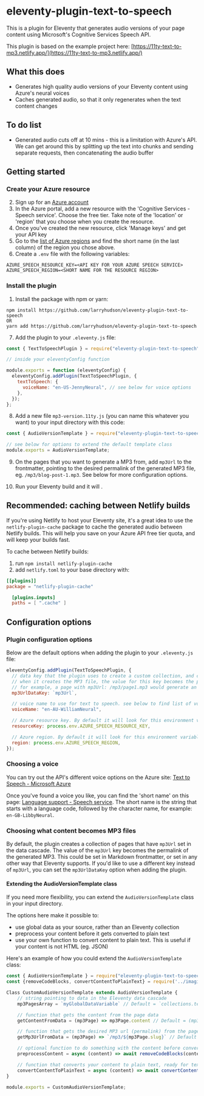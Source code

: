 # eleventy-plugin-text-to-speech

This is a plugin for Eleventy that generates audio versions of your page content using Microsoft's Cognitive Services Speech API.

This plugin is based on the example project here: [https://11ty-text-to-mp3.netlify.app/](https://11ty-text-to-mp3.netlify.app/)

## What this does

- Generates high quality audio versions of your Eleventy content using Azure's neural voices
- Caches generated audio, so that it only regenerates when the text content changes

## To do list

- Generated audio cuts off at 10 mins - this is a limitation with Azure's API. We can get around this by splitting up the text into chunks and sending separate requests, then concatenating the audio buffer

## Getting started

### Create your Azure resource

2. Sign up for an [Azure account](https://portal.azure.com/)
3. In the Azure portal, add a new resource with the 'Cognitive Services - Speech service'. Choose the free tier. Take note of the 'location' or 'region' that you choose when you create the resource.
4. Once you've created the new resource, click 'Manage keys' and get your API key
5. Go to the [list of Azure regions](https://gist.github.com/ausfestivus/04e55c7d80229069bf3bc75870630ec8) and find the short name (in the last column) of the region you chose above.
6. Create a `.env` file with the following variables:

```
AZURE_SPEECH_RESOURCE_KEY=<API KEY FOR YOUR AZURE SPEECH SERVICE>
AZURE_SPEECH_REGION=<SHORT NAME FOR THE RESOURCE REGION>
```

### Install the plugin

1. Install the package with npm or yarn:

```
npm install https://github.com/larryhudson/eleventy-plugin-text-to-speech
OR
yarn add https://github.com/larryhudson/eleventy-plugin-text-to-speech
```

7. Add the plugin to your `.eleventy.js` file:

```js
const { TextToSpeechPlugin } = require("eleventy-plugin-text-to-speech");

// inside your eleventyConfig function

module.exports = function (eleventyConfig) {
  eleventyConfig.addPlugin(TextToSpeechPlugin, {
    textToSpeech: {
      voiceName: "en-US-JennyNeural", // see below for voice options
    },
  });
};
```

8. Add a new file `mp3-version.11ty.js` (you can name this whatever you want) to your input directory with this code:

```js
const { AudioVersionTemplate } = require("eleventy-plugin-text-to-speech");

// see below for options to extend the default template class
module.exports = AudioVersionTemplate;
```

9. On the pages that you want to generate a MP3 from, add `mp3Url` to the frontmatter, pointing to the desired permalink of the generated MP3 file, eg. `/mp3/blog-post-1.mp3`. See below for more configuration options.

10. Run your Eleventy build and it will .

## Recommended: caching between Netlify builds

If you're using Netlify to host your Eleventy site, it's a great idea to use the `netlify-plugin-cache` package to cache the generated audio between Netlify builds. This will help you save on your Azure API free tier quota, and will keep your builds fast.

To cache between Netlify builds:

1. run `npm install netlify-plugin-cache`
2. add `netlify.toml` to your base directory with:

```toml
[[plugins]]
package = "netlify-plugin-cache"

  [plugins.inputs]
  paths = [ ".cache" ]
```

## Configuration options

### Plugin configuration options

Below are the default options when adding the plugin to your `.eleventy.js` file:

```js
eleventyConfig.addPlugin(TextToSpeechPlugin, {
  // data key that the plugin uses to create a custom collection, and creates MP3 files for each page
  // when it creates the MP3 file, the value for this key becomes the permalink
  // for example, a page with mp3Url: /mp3/page1.mp3 would generate an MP3 file at that path.
  mp3UrlDataKey: `mp3Url`,

  // voice name to use for text to speech. see below to find list of voices
  voiceName: "en-AU-WilliamNeural",

  // Azure resource key. By default it will look for this environment variable
  resourceKey: process.env.AZURE_SPEECH_RESOURCE_KEY,

  // Azure region. By default it will look for this environment variable
  region: process.env.AZURE_SPEECH_REGION,
});
```

### Choosing a voice

You can try out the API's different voice options on the Azure site: [Text to Speech - Microsoft Azure](https://azure.microsoft.com/en-us/services/cognitive-services/text-to-speech/#overview)

Once you've found a voice you like, you can find the 'short name' on this page: [Language support - Speech service](https://docs.microsoft.com/en-us/azure/cognitive-services/speech-service/language-support?tabs=speechtotext#prebuilt-neural-voices). The short name is the string that starts with a language code, followed by the character name, for example: `en-GB-LibbyNeural`.

### Choosing what content becomes MP3 files

By default, the plugin creates a collection of pages that have `mp3Url` set in the data cascade. The value of the `mp3Url` key becomes the permalink of the generated MP3. This could be set in Markdown frontmatter, or set in any other way that Eleventy supports. If you'd like to use a different key instead of `mp3Url`, you can set the `mp3UrlDataKey` option when adding the plugin.

#### Extending the AudioVersionTemplate class

If you need more flexibility, you can extend the `AudioVersionTemplate` class in your input directory.

The options here make it possible to:

- use global data as your source, rather than an Eleventy collection
- preprocess your content before it gets converted to plain text
- use your own function to convert content to plain text. This is useful if your content is not HTML (eg. JSON)

Here's an example of how you could extend the `AudioVersionTemplate` class:

```js
const { AudioVersionTemplate } = require("eleventy-plugin-text-to-speech");
const {removeCodeBlocks, convertContentToPlainText} = require('../imaginary-utils')

Class CustomAudioVersionTemplate extends AudioVersionTemplate {
    // string pointing to data in the Eleventy data cascade
    mp3PagesArray = `myGlobalDataVariable` // Default = `collections.textToSpeechPluginPages`

    // function that gets the content from the page data
    getContentFromData = (mp3Page) => mp3Page.content // Default = (mp3Page) => mp3Page.templateContent

    // function that gets the desired MP3 url (permalink) from the page data
    getMp3UrlFromData = (mp3Page) => `/mp3/${mp3Page.slug}` // Default = (mp3Page) => mp3Page.data[mp3Page.data.textToSpeechPluginOptions.mp3UrlDataKey]

    // optional function to do something with the content before converting to plain text
    preprocessContent = async (content) => await removeCodeBlocks(content) // Default = (content) => content

    // function that converts your content to plain text, ready for text to speech
    convertContentToPlainText = async (content) => await convertContentToPlainText(content) // default = (content) => htmlToText.convert(content, {wordwrap: 0}) (from html-to-text library)
}

module.exports = CustomAudioVersionTemplate;
```
